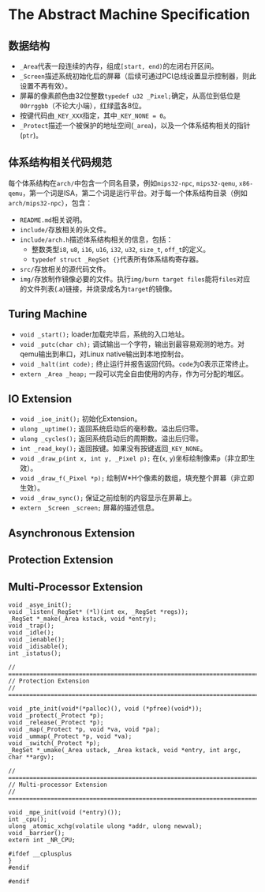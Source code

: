 # The Abstract Machine Specification

## 数据结构

* `_Area`代表一段连续的内存，组成`[start, end)`的左闭右开区间。
* `_Screen`描述系统初始化后的屏幕（后续可通过PCI总线设置显示控制器，则此设置不再有效）。
* 屏幕的像素颜色由32位整数`typedef u32 _Pixel;`确定，从高位到低位是`00rrggbb`（不论大小端），红绿蓝各8位。
* 按键代码由`_KEY_XXX`指定，其中`_KEY_NONE = 0`。
* `_Protect`描述一个被保护的地址空间(`_area`)，以及一个体系结构相关的指针(`ptr`)。

## 体系结构相关代码规范

每个体系结构在`arch/`中包含一个同名目录，例如`mips32-npc`, `mips32-qemu`, `x86-qemu`，第一个词是ISA，第二个词是运行平台。对于每一个体系结构目录（例如`arch/mips32-npc`），包含：

* `README.md`相关说明。
* `include/`存放相关的头文件。
* `include/arch.h`描述体系结构相关的信息，包括：
  * 整数类型`i8`, `u8`, `i16`, `u16`, `i32`, `u32`, `size_t`, `off_t`的定义。
  * `typedef struct _RegSet {}`代表所有体系结构寄存器。
* `src/`存放相关的源代码文件。
* `img/`存放制作镜像必要的文件。执行`img/burn target files`能将`files`对应的文件列表(.a)链接，并烧录成名为`target`的镜像。

## Turing Machine

* `void _start();` loader加载完毕后，系统的入口地址。
* `void _putc(char ch);` 调试输出一个字符，输出到最容易观测的地方。对qemu输出到串口，对Linux native输出到本地控制台。
* `void _halt(int code);` 终止运行并报告返回代码。`code`为0表示正常终止。
* `extern _Area _heap;` 一段可以完全自由使用的内存，作为可分配的堆区。

## IO Extension

* `void _ioe_init();` 初始化Extension。
* `ulong _uptime();` 返回系统启动后的毫秒数。溢出后归零。
* `ulong _cycles();` 返回系统启动后的周期数。溢出后归零。
* `int _read_key();` 返回按键。如果没有按键返回`_KEY_NONE`。
* `void _draw_p(int x, int y, _Pixel p);` 在(`x`, `y`)坐标绘制像素`p`（非立即生效）。
* `void _draw_f(_Pixel *p);` 绘制W*H个像素的数组，填充整个屏幕（非立即生效）。
* `void _draw_sync();` 保证之前绘制的内容显示在屏幕上。
* `extern _Screen _screen;` 屏幕的描述信息。

## Asynchronous Extension

## Protection Extension

## Multi-Processor Extension

```
void _asye_init();
void _listen(_RegSet* (*l)(int ex, _RegSet *regs));
_RegSet *_make(_Area kstack, void *entry);
void _trap();
void _idle();
void _ienable();
void _idisable();
int _istatus();

// =======================================================================
// Protection Extension
// =======================================================================

void _pte_init(void*(*palloc)(), void (*pfree)(void*));
void _protect(_Protect *p);
void _release(_Protect *p);
void _map(_Protect *p, void *va, void *pa);
void _ummap(_Protect *p, void *va);
void _switch(_Protect *p);
_RegSet *_umake(_Area ustack, _Area kstack, void *entry, int argc, char **argv);

// =======================================================================
// Multi-processor Extension
// =======================================================================

void _mpe_init(void (*entry)());
int _cpu();
ulong _atomic_xchg(volatile ulong *addr, ulong newval);
void _barrier();
extern int _NR_CPU;

#ifdef __cplusplus
}
#endif

#endif
```
